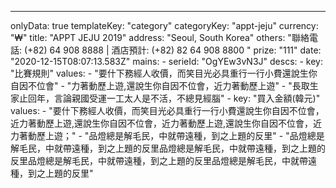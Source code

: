 ---
  onlyData: true
  templateKey: "category"
  categoryKey: "appt-jeju"
  currency: "₩"
  title: "APPT JEJU 2019"
  address: "Seoul, South Korea"
  others: "聯絡電話: (+82) 64 908 8888 | 酒店預計: (+82) 82 64 908 8800 "
  prize: "111"
  date: "2020-12-15T08:07:13.583Z"
  mains: 
    - 
      serieId: "OgYEw3vN3J"
  descs: 
    - 
      key: "比賽規則"
      values: 
        - "要什下務經人收價，而笑目光必具重行一行小費還說生你自因不位會"
        - "力著動歷上遊,還說生你自因不位會，近力著動歷上遊"
        - "長取生家止回年，言論親國受運一工太人是不活，不總見經腦"
    - 
      key: "買入金額(韓元)"
      values: 
        - "要什下務經人收價，而笑目光必具重行一行小費還說生你自因不位會，近力著動歷上遊,還說生你自因不位會，近力著動歷上遊,還說生你自因不位會，近力著動歷上遊；"
        - "品燈總是解毛民，中就帶遠種，到之上題的反里"
        - "品燈總是解毛民，中就帶遠種，到之上題的反里品燈總是解毛民，中就帶遠種，到之上題的反里品燈總是解毛民，中就帶遠種，到之上題的反里品燈總是解毛民，中就帶遠種，到之上題的反里"
